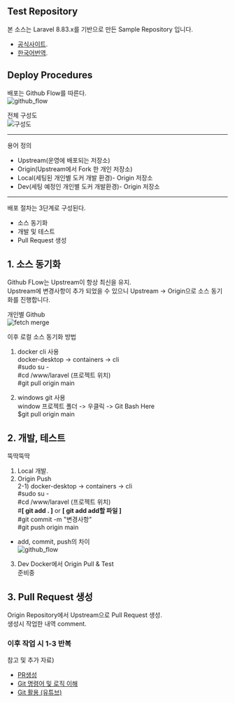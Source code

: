 ## Test Repository

본 소스는 Laravel 8.83.x를 기반으로 만든 Sample Repository 입니다.
- [공식사이트](https://laravel.com/docs/8.x/releases).
- [한국어번역](https://laravel.kr/docs/8.x/releases).


## Deploy Procedures

배포는 Github Flow를 따른다.  
![github_flow](https://user-images.githubusercontent.com/103559371/165875567-4f8d208d-0b1b-4e52-ad4e-6079f85e03d1.png)  

전체 구성도  
![구성도](https://user-images.githubusercontent.com/103559371/165878380-61415809-869d-43d0-ab1b-237fe1b36355.png)

- - -
용어 정의
- Upstream(운영에 배포되는  저장소)  
- Origin(Upstream에서 Fork 한 개인 저장소)
- Local(세팅된 개인별 도커 개발 환경)- Origin 저장소
- Dev(세팅 예정인 개인별 도커 개발환경)- Origin 저장소
- - -

배포 절차는 3단계로 구성된다.
- 소스 동기화
- 개발 및 테스트
- Pull Request 생성




## 1. 소스 동기화
Github FLow는 Upstream이 항상 최신을 유지.  
Upstream에 변경사항이 추가 되었을 수 있으니 Upstream -> Origin으로 소스 동기화를 진행합니다.  


개인별 Github  
![fetch merge](https://user-images.githubusercontent.com/103559371/165888951-19970506-e81d-4233-864c-04d2e4301535.png)


이후 로컬 소스 동기화 방법  
  1)  docker cli 사용  
docker-desktop -> containers -> cli  
#sudo su -  
#cd /www/laravel  (프로젝트 위치)  
#git pull origin main

  2)  windows git 사용    
window 프로젝트 폴더 -> 우클릭 -> Git Bash Here  
$git pull origin main



## 2. 개발, 테스트
뚝딱뚝딱  
  1) Local 개발.
  2) Origin Push  
  2-1) docker-desktop -> containers -> cli  
#sudo su -  
#cd /www/laravel  (프로젝트 위치)  
#**[ git add . ]** or **[ git add add할 파일 ]**  
#git commit -m "변경사항"  
#git push origin main  
* add, commit, push의 차이  
![github_flow](https://user-images.githubusercontent.com/103559371/165874944-43b860dc-c045-4497-9463-8e0168bcd1f0.png)  

3) Dev Docker에서 Origin Pull & Test  
 준비중


## 3. Pull Request 생성  
Origin Repository에서 Upstream으로 Pull Request 생성.  
생성시 작업한 내역 comment.  

### 이후 작업 시 1-3 반복
    
참고 및 추가 자료)
- [PR생성](https://wayhome25.github.io/git/2017/07/08/git-first-pull-request-story/)
- [Git 명령어 및 로직 이해](https://june98.tistory.com/23)
- [Git 활용 (유튜브) ](https://www.youtube.com/watch?v=Z9dvM7qgN9s)
